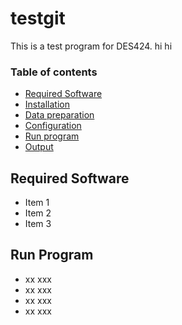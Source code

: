 # testgit
This is a test program for DES424. hi hi
### Table of contents
* [Required Software](#required-software)
* [Installation](#installation)
* [Data preparation](#data-preparation)
* [Configuration](#configuration)
* [Run program](#run-program)
* [Output](#output)
## Required Software
* Item 1 
* Item 2
* Item 3
## Run Program
* xx xxx
* xx xxx
* xx xxx
* xx xxx

